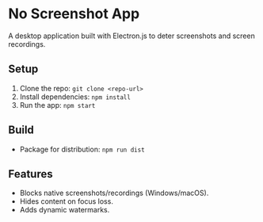 # No Screenshot App

A desktop application built with Electron.js to deter screenshots and screen recordings.

## Setup

1. Clone the repo: `git clone <repo-url>`
2. Install dependencies: `npm install`
3. Run the app: `npm start`

## Build

- Package for distribution: `npm run dist`

## Features

- Blocks native screenshots/recordings (Windows/macOS).
- Hides content on focus loss.
- Adds dynamic watermarks.
